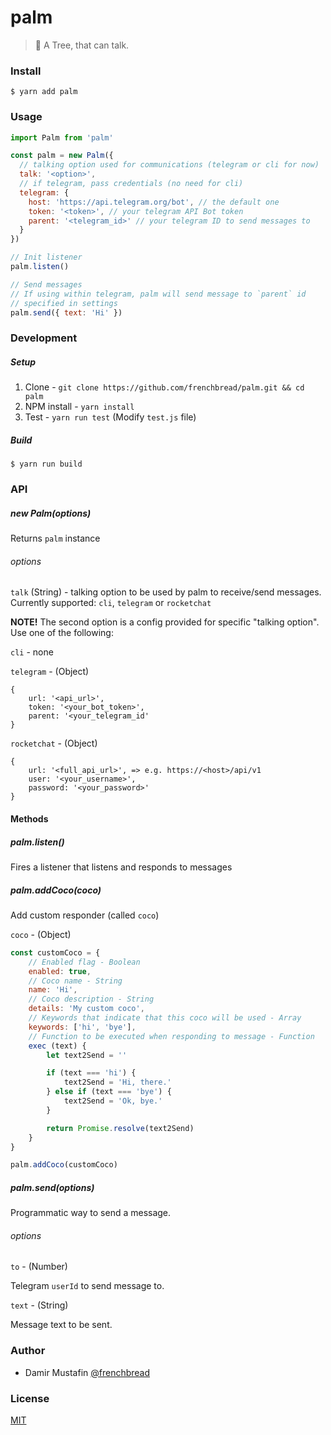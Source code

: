 # palm

> :palm_tree: A Tree, that can talk.

### Install

```
$ yarn add palm
```

### Usage

```js
import Palm from 'palm'

const palm = new Palm({
  // talking option used for communications (telegram or cli for now)
  talk: '<option>',
  // if telegram, pass credentials (no need for cli)
  telegram: {
    host: 'https://api.telegram.org/bot', // the default one
    token: '<token>', // your telegram API Bot token
    parent: '<telegram_id>' // your telegram ID to send messages to
  }
})

// Init listener
palm.listen()

// Send messages
// If using within telegram, palm will send message to `parent` id
// specified in settings
palm.send({ text: 'Hi' })
```

### Development

##### Setup

1. Clone - `git clone https://github.com/frenchbread/palm.git && cd palm`
2. NPM install - `yarn install`
3. Test - `yarn run test` (Modify `test.js` file)

##### Build

```
$ yarn run build
```

### API

##### new Palm(options)

Returns `palm` instance

###### options

`talk` (String) - talking option to be used by palm to receive/send messages. Currently supported: `cli`, `telegram` or `rocketchat`

**NOTE!** The second option is a config provided for specific "talking option". Use one of the following:

`cli` - none

`telegram` - (Object)

```
{
	url: '<api_url>',
	token: '<your_bot_token>',
	parent: '<your_telegram_id'
}
```

`rocketchat` - (Object)

```
{
	url: '<full_api_url>', => e.g. https://<host>/api/v1
	user: '<your_username>',
	password: '<your_password>'
}
```

#### Methods

##### palm.listen()

Fires a listener that listens and responds to messages

##### palm.addCoco(coco)

Add custom responder (called `coco`)

`coco` - (Object)

```js
const customCoco = {
	// Enabled flag - Boolean
	enabled: true,
	// Coco name - String
	name: 'Hi',
	// Coco description - String
	details: 'My custom coco',
	// Keywords that indicate that this coco will be used - Array
	keywords: ['hi', 'bye'],
	// Function to be executed when responding to message - Function
	exec (text) {
		let text2Send = ''

		if (text === 'hi') {
			text2Send = 'Hi, there.'
		} else if (text === 'bye') {
			text2Send = 'Ok, bye.'
		}

		return Promise.resolve(text2Send)
	}
}

palm.addCoco(customCoco)
```

##### palm.send(options)

Programmatic way to send a message.

###### options

`to` - (Number)

Telegram `userId` to send message to.

`text` - (String)

Message text to be sent.


### Author
- Damir Mustafin [@frenchbread](https://github.com/frenchbread)

### License

[MIT](https://github.com/frenchbread/palm/blob/master/LICENSE)
